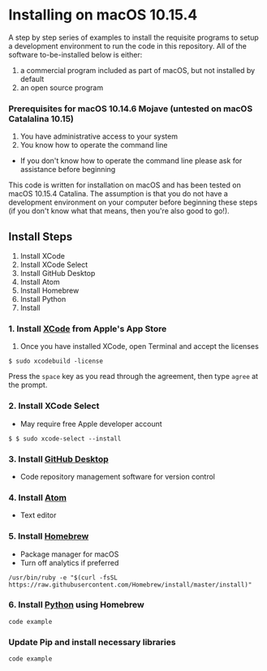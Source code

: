 # Installing on macOS 10.15.4

A step by step series of examples to install the requisite programs to setup a development environment to run the code in this repository. All of the software to-be-installed below is either:
1. a commercial program included as part of macOS, but not installed by default
1. an open source program

### Prerequisites for macOS 10.14.6 Mojave (untested on macOS Catalalina 10.15)

1. You have administrative access to your system
1. You know how to operate the command line
  - If you don't know how to operate the command line please ask for assistance before beginning

This code is written for installation on macOS and has been tested on macOS 10.15.4 Catalina. The assumption is that you do not have a development environment on your computer before beginning these steps (if you don't know what that means, then you're also good to go!).


## Install Steps

1. Install XCode
1. Install XCode Select
1. Install GitHub Desktop
1. Install Atom
1. Install Homebrew
1. Install Python
1. Install


### 1. Install [XCode](https://developer.apple.com/xcode/) from Apple's App Store
1. Once you have installed XCode, open Terminal and accept the licenses

```
$ sudo xcodebuild -license
```
Press the `space` key as you read through the agreement, then type `agree` at the prompt.

### 2. Install XCode Select
* May require free Apple developer account

```
$ $ sudo xcode-select --install
```

### 3. Install [GitHub Desktop](https://desktop.github.com)
* Code repository management software for version control


### 4. Install [Atom](https://atom.io)
* Text editor


### 5. Install [Homebrew](https://brew.sh)
* Package manager for macOS
* Turn off analytics if preferred
```
/usr/bin/ruby -e "$(curl -fsSL https://raw.githubusercontent.com/Homebrew/install/master/install)"
```

### 6. Install [Python](https://python.org) using Homebrew

```
code example
```

### Update Pip and install necessary libraries

```
code example
```
